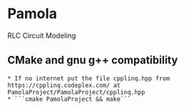 # Pamola
RLC Circuit Modeling

## CMake and gnu g++ compatibility

	* If no internet put the file cpplinq.hpp from https://cpplinq.codeplex.com/ at PamolaProject/PamolaProject/cpplinq.hpp
	* ```cmake PamolaProject && make```

